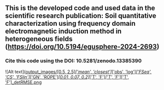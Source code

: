 ## This is the developed code and used data in the scientific research publication: Soil quantitative characterization using frequency domain electromagnetic induction method in heterogeneous fields (https://doi.org/10.5194/egusphere-2024-2693)

### Cite this code using the DOI: 10.5281/zenodo.13385390
![Alt text]([output_images/[0.5, 2.5]_['mean', 'closest']_['obs', 'log']_['FSeq', 'CS', 'FSlin']_['GN', 'ROPE']_[0.01, 0.07, 0.2]_['T', 'F']_['T', 'F']_['T', 'F']_detRMSE.png](https://github.com/orbit-ugent/FDEM_quantitative_soil/blob/main/output_images/%5B0.5%2C%202.5%5D_%5B'mean'%2C%20'closest'%5D_%5B'obs'%2C%20'log'%5D_%5B'FSeq'%2C%20'CS'%2C%20'FSlin'%5D_%5B'GN'%2C%20'ROPE'%5D_%5B0.01%2C%200.07%2C%200.2%5D_%5B'T'%2C%20'F'%5D_%5B'T'%2C%20'F'%5D_%5B'T'%2C%20'F'%5D_detRMSE.png)
